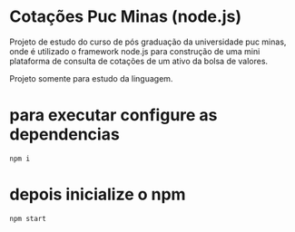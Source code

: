 # Cotações Puc Minas (node.js)
Projeto de estudo do curso de pós graduação da universidade puc minas, onde é utilizado o framework node.js para construção de uma mini plataforma de consulta de cotações de um ativo da bolsa de valores.

Projeto somente para estudo da linguagem.

# para executar configure as dependencias
`npm i`

# depois inicialize o npm
`npm start`
